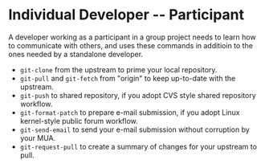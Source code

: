 # Individual Developer -- Participant #

A developer working as a participant in a group project needs to learn how to communicate with others, and uses these commands in additioin to the ones needed by a standalone developer.

 - `git-clone` from the upstream to prime your local repository.
 - `git-pull` and `git-fetch` from "origin" to keep up-to-date with the upstream.
 - `git-push` to shared repository, if you adopt CVS style shared repository workflow.
 - `git-format-patch` to prepare e-mail submission, if you adopt Linux kernel-style public forum workflow.
 - `git-send-email` to send your e-mail submission without corruption by your MUA.
 - `git-request-pull` to create a summary of changes for your upstream to pull.

